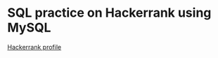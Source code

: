 # SQL practice on Hackerrank using MySQL

[Hackerrank profile](https://www.hackerrank.com/udayjain81?hr_r=1)
